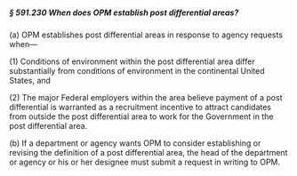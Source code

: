 ##### § 591.230 When does OPM establish post differential areas? #####

(a) OPM establishes post differential areas in response to agency requests when—

(1) Conditions of environment within the post differential area differ substantially from conditions of environment in the continental United States, and

(2) The major Federal employers within the area believe payment of a post differential is warranted as a recruitment incentive to attract candidates from outside the post differential area to work for the Government in the post differential area.

(b) If a department or agency wants OPM to consider establishing or revising the definition of a post differential area, the head of the department or agency or his or her designee must submit a request in writing to OPM.